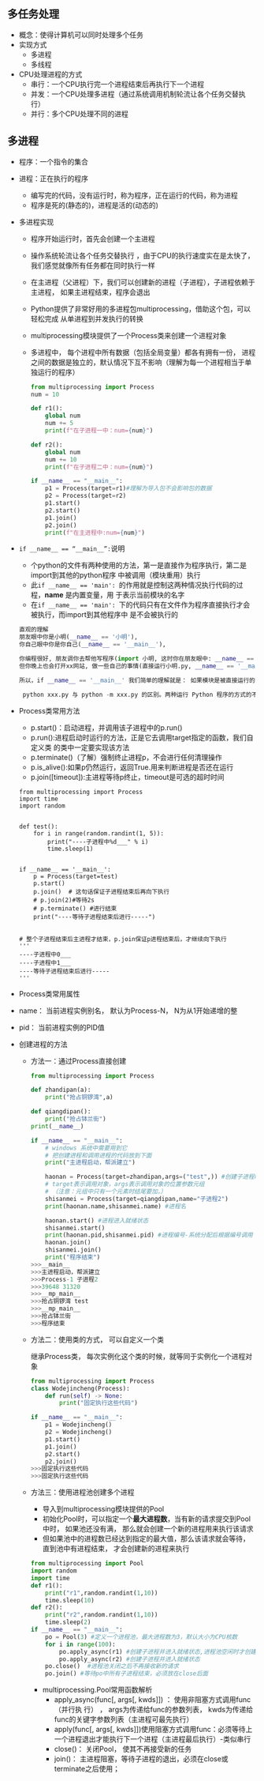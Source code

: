 ## 多任务处理

+ 概念：使得计算机可以同时处理多个任务
+ 实现方式
  + 多进程
  + 多线程
+ CPU处理进程的方式
  + 串行：一个CPU执行完一个进程结束后再执行下一个进程
  + 并发：一个CPU处理多进程（通过系统调用机制轮流让各个任务交替执⾏）
  + 并行：多个CPU处理不同的进程



## 多进程

+ 程序：一个指令的集合

+ 进程：正在执行的程序

  + 编写完的代码，没有运行时，称为程序，正在运行的代码，称为进程
  + 程序是死的(静态的)，进程是活的(动态的)

+ 多进程实现

  + 程序开始运行时，首先会创建一个主进程

  + 操作系统轮流让各个任务交替执⾏ ，由于CPU的执⾏速度实在是太快了， 我们感觉就像所有任务都在同时执⾏⼀样

  + 在主进程（父进程）下，我们可以创建新的进程（子进程），子进程依赖于主进程， 如果主进程结束，程序会退出

  + Python提供了非常好用的多进程包multiprocessing，借助这个包，可以轻松完成 从单进程到并发执行的转换

  + multiprocessing模块提供了⼀个Process类来创建⼀个进程对象 

  + 多进程中， 每个进程中所有数据（包括全局变量）都各有拥有⼀份， 进程之间的数据是独立的，默认情况下互不影响（理解为每一个进程相当于单独运行的程序）

    ```python
    from multiprocessing import Process
    num = 10
    
    def r1():
        global num
        num += 5
        print(f"在子进程一中：num={num}")
    
    def r2():
        global num
        num += 10
        print(f"在子进程二中：num={num}")
    
    if __name__ == "__main__":
        p1 = Process(target=r1)#理解为导入包不会影响包的数据
        p2 = Process(target=r2)
        p1.start()
        p2.start()
        p1.join()
        p2.join()
        print(f"在主进程中:num={num}")
    ```

    

+ `if __name__ == “__main__”:`说明

  + 个python的文件有两种使用的方法，第一是直接作为程序执行，第二是import到其他的python程序 中被调用（模块重用）执行
  + 此`if __name__ == 'main': `的作用就是控制这两种情况执行代码的过程，__name__ 是内置变量，用 于表示当前模块的名字 
  + 在`if __name__ == 'main': `下的代码只有在文件作为程序直接执行才会被执行，而import到其他程序中 是不会被执行的

  ```python
  直观的理解
  朋友眼中你是小明(__name__ == '小明'), 
  你自己眼中你是你自己(__name__ == '__main__'),
  
  你编程很好, 朋友调你去帮他写程序(import 小明, 这时你在朋友眼中: __name__ == '小明'),
  但你晚上也会打开xx网站, 做一些自己的事情(直接运行小明.py, __name__ == '__main__')
  
  所以，if __name__ == '__main__' 我们简单的理解就是： 如果模块是被直接运行的，则代码块被运行，如果模块是被导入的，则代码块不被运行。
  
   python xxx.py 与 python -m xxx.py 的区别。两种运行 Python 程序的方式的不同点在于，一种是直接运行，一种是当做模块来运行。
  ```

+ Process类常⽤⽅法

  + p.start()：启动进程，并调用该子进程中的p.run() 
  + p.run():进程启动时运行的方法，正是它去调用target指定的函数，我们自定义类 的类中一定要实现该方法 
  + p.terminate()（了解）强制终止进程p，不会进行任何清理操作 
  +  p.is_alive():如果p仍然运行，返回True.用来判断进程是否还在运行 
  + p.join([timeout]):主进程等待p终止，timeout是可选的超时时间

  ```
  from multiprocessing import Process
  import time
  import random
  
  
  def test():
      for i in range(random.randint(1, 5)):
          print("----子进程中%d___" % i)
          time.sleep(1)
  
  
  if __name__ == '__main__':
      p = Process(target=test)
      p.start()
      p.join()  # 这句话保证子进程结束后再向下执行
      # p.join(2)#等待2s
      # p.terminate() #进行结束
      print("----等待子进程结束后进行-----")
  
  
  # 整个子进程结束后主进程才结束，p.join保证p进程结束后，才继续向下执行
  '''
  ----子进程中0___
  ----子进程中1___
  ----等待子进程结束后进行-----
  '''
  ```

  

+  Process类常⽤属性

  + name： 当前进程实例别名， 默认为Process-N， N为从1开始递增的整 
  + pid： 当前进程实例的PID值

+ 创建进程的方法

  + 方法一：通过Process直接创建

    ```python
    from multiprocessing import Process
    
    def zhandipan(a):
        print("抢占铜锣湾",a)
    
    def qiangdipan():
        print("抢占钵兰街")
    print(__name__)
    
    if __name__ == "__main__":
        # windows 系统中需要用到它
        # 把创建进程和调用进程的代码放到下面
        print("主进程启动，帮派建立")
    
        haonan = Process(target=zhandipan,args=("test",)) #创建子进程时会自动导入启动它的文件
        # target表示调用对象，args表示调用对象的位置参数元组 
        # （注意：元组中只有一个元素时结尾要加，） 
        shisanmei = Process(target=qiangdipan,name="子进程2")
        print(haonan.name,shisanmei.name) #进程名
    
        haonan.start() #进程进入就绪状态
        shisanmei.start()
        print(haonan.pid,shisanmei.pid) #进程编号-系统分配后根据编号调用
        haonan.join()
        shisanmei.join()
        print("程序结束")
    >>>__main__
    >>>主进程启动，帮派建立
    >>>Process-1 子进程2
    >>>39648 31320
    >>>__mp_main__
    >>>抢占铜锣湾 test
    >>>__mp_main__
    >>>抢占钵兰街
    >>>程序结束
    ```

  + 方法二：使⽤类的⽅式， 可以⾃定义⼀个类

    继承Process类， 每次实例化这个类的时候，就等同于实例化⼀个进程对象

    ```python
    from multiprocessing import Process
    class Wodejincheng(Process):
        def run(self) -> None:
            print("固定执行这些代码")
    
    if __name__ == "__main__":
        p1 = Wodejincheng()
        p2 = Wodejincheng()
        p1.start()
        p1.join()
        p2.start()
        p2.join()
    >>>固定执行这些代码
    >>>固定执行这些代码
    ```

  + 方法三：使用进程池创建多个进程

    + 导入到multiprocessing模块提供的Pool
    + 初始化Pool时，可以指定⼀个**最⼤进程数**，当有新的请求提交到Pool中时， 如果池还没有满， 那么就会创建⼀个新的进程⽤来执⾏该请求
    + 但如果池中的进程数已经达到指定的最⼤值，那么该请求就会等待， 直到池中有进程结束， 才会创建新的进程来执⾏

    ```python
    from multiprocessing import Pool
    import random
    import time
    def r1():
        print("r1",random.randint(1,10))
        time.sleep(10)
    def r2():
        print("r2",random.randint(1,10))
        time.sleep(2)
    if __name__ == "__main__":
        po = Pool(3) #定义一个进程池，最大进程数为3，默认大小为CPU核数 
        for i in range(100):
            po.apply_async(r1) #创建子进程并进入就绪状态,进程池空闲时才创建新进程
            po.apply_async(r2) #创建子进程并进入就绪状态
        po.close()  #进程池关闭之后不再接收新的请求
        po.join() #等待po中所有子进程结束，必须放在close后面
    ```

    + multiprocessing.Pool常⽤函数解析
      +  apply_async(func[, args[, kwds]]) ： 使⽤⾮阻塞⽅式调⽤func（并⾏执 ⾏） ， args为传递给func的参数列表， kwds为传递给func的关键字参数列表（主进程可最先执行）
      +  apply(func[, args[, kwds]])使⽤阻塞⽅式调⽤func：必须等待上⼀个进程退出才能执⾏下⼀个进程（主进程最后执行）-类似串行
      +  close()： 关闭Pool， 使其不再接受新的任务
      +  join()： 主进程阻塞，等待⼦进程的退出，必须在close或terminate之后使⽤；